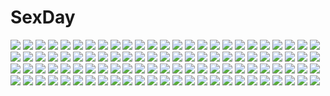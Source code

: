 # SexDay
![](https://konachan.com/image/4bba7e1095360bd3f95f5145f36a92e5/Konachan.com%20-%2015212%20animal%20close%20dog%20excel_saga%20menchi.jpg)
![](https://konachan.com/image/189aa1013e8d23dba312e651c8fe1128/Konachan.com%20-%2069140%20aerith_gainsborough%20cloud_strife%20final_fantasy%20final_fantasy_vii%20long_hair%20monochrome%20moon%20night%20short_hair%20stars.jpg)
![](https://konachan.com/image/459c6f3f818e868f9d3cd75656321ad4/Konachan.com%20-%20110803%202girls%20akemi_homura%20black_hair%20bow%20close%20dress%20headband%20hug%20hutuumikan%20kaname_madoka%20long_hair%20pink_hair%20purple_eyes%20school_uniform%20tears%20twintails.jpg)
![](https://konachan.com/image/4acf67dc71a9fc5b4a6478f0aec607a1/Konachan.com%20-%2053117%20remilia_scarlet%20touhou%20vampire%20white%20wings.jpg)
![](https://konachan.com/image/f5c96fe87e0a42545f510dbb1cd07309/Konachan.com%20-%2022075%20innocent_venus%20tagme.jpg)
![](https://konachan.com/jpeg/89b3cbdab4531af1379a77e245d3cd65/Konachan.com%20-%20230358%20boots%20building%20dress%20gray_hair%20headdress%20kneehighs%20motorcycle%20original%20shade%20soichi_%28sow1%29%20tree.jpg)
![](https://konachan.com/image/f7e8ab0a78882ce9835b1d58a5044c42/Konachan.com%20-%2054182%20animal_ears%20blush%20brown_eyes%20brown_hair%20catgirl%20chen%20dress%20fang%20hat%20tail%20touhou.jpg)
![](https://konachan.com/image/6e94553f41681cf995e93d66eba4785a/Konachan.com%20-%20280522%20black_hair%20breasts%20choker%20cleavage%20honkai_impact%20long_hair%20polychromatic%20purple_eyes%20raiden_mei%20sky%20sunset%20tree%20yinyu_%28nico%29.jpg)
![](https://konachan.com/image/b02ff964e6ce385b80ba9ecc730e1448/Konachan.com%20-%20188560%20blue_eyes%20dark%20knifehead%20miwa_shirow%20pacific_rim%20water.jpg)
![](https://konachan.com/image/bc81678001aae242b57fd04500a028fb/Konachan.com%20-%20134508%202girls%20blonde_hair%20boots%20bow%20dragon%20elbow_gloves%20fairy%20flowers%20gloves%20green_eyes%20hao_%28patinnko%29%20long_hair%20original%20pointed_ears%20thighhighs%20wings.jpg)
![](https://konachan.com/jpeg/2607cb6939159d3c3b7a9ad68f92c413/Konachan.com%20-%2085833%20bikini%20breasts%20cleavage%20mashiba_sayuri%20murakami_suigun%20pia_carrot%20swimsuit.jpg)
![](https://konachan.com/image/448a4201690bc3b6df2805b29d2c6b2c/Konachan.com%20-%20116122%20breasts%20game_cg%20green_eyes%20gun%20mio_%28otomimi_infinity%29%20otomimi_infinity%20robot%20scarf%20shorts%20sky%20techgirl%20thighhighs%20weapon%20yasaka_minato.jpg)
![](https://konachan.com/image/ce4887e6e0af0352efb078a34660a752/Konachan.com%20-%20147179%20breasts%20brown_eyes%20cleavage%20dodai_shouji%20glasses%20green_hair%20panties%20tagme%20thighhighs%20underwear.jpg)
![](https://konachan.com/image/674878949558257496ddb5d57b876d4d/Konachan.com%20-%2092471%2074_%28teduka%29%20alice_margatroid%20blonde_hair%20blue_eyes%20blush%20close%20headband%20short_hair%20touhou%20white.jpg)
![](https://konachan.com/jpeg/3c3090469aceea56a288eb1659786a73/Konachan.com%20-%20239791%20ashihara_kirino%20blush%20breasts%20censored%20cum%20game_cg%20hulotte%20ikegami_akane%20long_hair%20navel%20nipples%20paizuri%20penis%20red_eyes%20white_hair.jpg)
![](https://konachan.com/image/3fcbdbee8d8d71e6e8fe181d321be5f5/Konachan.com%20-%2044053%20anya_alstreim%20brown_hair%20code_geass%20food%20ice_cream%20nunnally_lamperouge%20pink_hair%20purple_eyes%20red_eyes.jpg)
![](https://konachan.com/jpeg/9d454f0102b18ef330d3ae427149f030/Konachan.com%20-%20284719%20aina_ardebit%20ass%20blue_eyes%20breasts%20gloves%20long_hair%20noto_kurumi%20panties%20pink_hair%20ponytail%20promare%20signed%20underwear%20undressing.jpg)
![](https://konachan.com/image/0a7bcf1f4e37c145d01ac7736b20d4c7/Konachan.com%20-%2060530%20bakemonogatari%20monogatari_%28series%29%20senjougahara_hitagi.jpg)
![](https://konachan.com/image/a2d1ebda0bf4ec55fad346d8359539aa/Konachan.com%20-%2046227%20breasts%20musubi%20open_shirt%20sekirei.jpg)
![](https://konachan.com/jpeg/d30cde0e74af9c8bb2ae46c06381826e/Konachan.com%20-%2039286%20lynette_bishop%20strike_witches.jpg)
![](https://konachan.com/image/55bef11ce319aa30d45825ab672efd5d/Konachan.com%20-%2076829%20close%20glasses%20gumi%20vocaloid%20yowamushi_montblanc_%28vocaloid%29.jpg)
![](https://konachan.com/jpeg/9b2c4f9193238bd47739e31ea38e3573/Konachan.com%20-%20252830%20blue_eyes%20book%20brown_hair%20drink%20fate_%28series%29%20feathers%20glasses%20lack%20long_hair%20male%20orange_hair%20paper%20ponytail%20romani_archaman%20short_hair.jpg)
![](https://konachan.com/image/878a8d4c359ff9611a51fe3ab3148dc2/Konachan.com%20-%20277903%20breasts%20kamioka_shun%27ya%20long_hair%20original%20purple_eyes%20shiori_%28kamioka_shun%27ya%29%20white_hair.jpg)
![](https://konachan.com/jpeg/8e60e6aa303d2828436d310bf65551cd/Konachan.com%20-%20177837%20black_hair%20breast_hold%20breasts%20brown_eyes%20dress%20flowers%20game_cg%20goth-loli%20grass%20izumi_wakoto%20long_hair%20nipples%20open_shirt%20panties%20tagme%20underwear.jpg)
![](https://konachan.com/image/a7ad614f03681be3431331d57327bfcc/Konachan.com%20-%20211095%20animal_ears%20blonde_hair%20breasts%20bunny_ears%20bunnygirl%20cameltoe%20cleavage%20corset%20doll%20mage%20pantyhose%20shanghai_doll%20short_hair%20touhou%20wristwear.jpg)
![](https://konachan.com/image/6396e790d061f44baa8c8f82302ae76c/Konachan.com%20-%2035356%202girls%20breasts%20cleavage%20nopan%20tagme.jpg)
![](https://konachan.com/jpeg/1591b1c370c4da207e9c8bda1e54a138/Konachan.com%20-%20215637%20all_male%20blue%20clouds%20hosiiro%20male%20monochrome%20moon%20original%20scenic%20sky.jpg)
![](https://konachan.com/jpeg/921bf7630303e28ae55de897d72cbd57/Konachan.com%20-%20177957%20bed%20black_hair%20blush%20bra%20breasts%20brown_eyes%20fujibayashi_misao%20game_cg%20hook%20melty_moment%20nipples%20open_shirt%20skirt%20spread_legs%20takayaki%20underwear.jpg)
![](https://konachan.com/jpeg/cc02c0776b51c26e0ab9eb3c6ec83956/Konachan.com%20-%20237380%20aliasing%20blush%20breasts%20cleavage%20dark_skin%20gray_hair%20matsunaga_kouyou%20navel%20original%20pointed_ears%20purple_eyes%20short_hair%20shorts%20white.jpg)
![](https://konachan.com/image/669b9926ef9a1f72f68a9b042e99ea5f/Konachan.com%20-%20302897%202girls%20bed%20blush%20bra%20breasts%20dildo%20gray_hair%20navel%20night%20nipples%20no_bra%20nopan%20original%20panties%20red_eyes%20ribbons%20sex%20twintails%20underwear%20wink%20yuri.jpg)
![](https://konachan.com/image/d988473ec04624c20eff6b7d7e4cf351/Konachan.com%20-%2078102%20all_male%20blonde_hair%20hakuouki_shinsengumi_kitan%20japanese_clothes%20kazama_chikage%20kimono%20male%20petals%20red_eyes%20short_hair.jpg)
![](https://konachan.com/image/e06b794b0f79ad5d25f1805079d2ebcb/Konachan.com%20-%2056761%20apple%20barefoot%20food%20fruit%20hatsune_miku%20panties%20romeo_and_cinderella_%28vocaloid%29%20underwear%20vocaloid.jpg)
![](https://konachan.com/jpeg/b3a58dd9002d57e792394662608087e1/Konachan.com%20-%20169055%20bed%20blood%20blush%20breasts%20censored%20cum%20game_cg%20green_eyes%20mtu%20navel%20nipples%20nude%20penis%20pussy%20red_hair%20score%20sex%20short_hair%20thighhighs%20tsutsumi_iseri.jpg)
![](https://konachan.com/image/2afb7560da8ba15592dba14fbdc7aea4/Konachan.com%20-%2023854%20afternoon%20aqua_eyes%20beach%20bikini%20knife%20pink_hair%20sonoda_kenichi%20summer%20swimsuit%20tende_freeze.jpg)
![](https://konachan.com/image/45e2e43817cdcaa3d98ee0c0263b5874/Konachan.com%20-%2055966%20blonde_hair%20blue_eyes%20book%20clouds%20glasses%20green_eyes%20green_hair%20hatsune_miku%20headphones%20kagamine_len%20kagamine_rin%20long_hair%20male%20ribbons%20sky%20vocaloid.jpg)
![](https://konachan.com/image/35fb04bc5cc4841e5957cbb23422fc60/Konachan.com%20-%20234083%20animal%20brown_eyes%20brown_hair%20grass%20hat%20mifuru%20moriya_suwako%20ribbons%20short_hair%20snake%20thighhighs%20touhou.jpg)
![](https://konachan.com/jpeg/900e8da185275feea1c8ef89caf314e2/Konachan.com%20-%20226211%20animal_ears%20anthropomorphism%20aqua_eyes%20ass%20barefoot%20bikini%20blush%20catgirl%20gray_hair%20heart%20kantai_collection%20miko_92%20swimsuit%20tail%20twintails.jpg)
![](https://konachan.com/image/d582f2a248da07f949fa0eb79753167a/Konachan.com%20-%2067261%20close%20tagme.jpg)
![](https://konachan.com/image/2ba93c43073cd579a9aaee2d1bc0da6e/Konachan.com%20-%20100084%20hatsune_miku%20headphones%20jpeg_artifacts%20tagme_%28artist%29%20vocaloid.jpg)
![](https://konachan.com/image/7c87e24cf05ce916c4a3a9197958f2df/Konachan.com%20-%20197409%20ass%20breasts%20calendar%20dress%20ikinari_dousei_seikatsu%20nipples%20no_bra%20open_shirt%20panties%20panty_pull%20softhouse-seal%20thighhighs%20underwear.jpg)
![](https://konachan.com/image/091a234f840b01a19d1fefc4e2b2e46e/Konachan.com%20-%20270406%20dies_irae%20rusalka_schwagerin%20shikei.jpg)
![](https://konachan.com/jpeg/ae42d33f4e7aa34634ec8798520fd53f/Konachan.com%20-%2020640%20kitsu_chiri%20sayonara_zetsubou_sensei.jpg)
![](https://konachan.com/image/5f93beac0a287e6e068ddde7dd1f43e4/Konachan.com%20-%2047247%202girls%20animal_ears%20blue_hair%20flowers%20hat%20hinanawi_tenshi%20hiyori-o%20hug%20long_hair%20nagae_iku%20petals%20purple_hair%20red_eyes%20ribbons%20short_hair%20touhou.jpg)
![](https://konachan.com/image/6f3af1fb3e2ea71768b8f7ac66eceef8/Konachan.com%20-%20179770%20blush%20bow_%28weapon%29%20breasts%20brown_hair%20cape%20elbow_gloves%20gloves%20headband%20navel%20oshiki_hitoshi%20purple_eyes%20short_hair%20skirt%20twintails%20weapon.jpg)
![](https://konachan.com/jpeg/269689f1be6d6982cd794ad30228d892/Konachan.com%20-%20273116%20aqua_eyes%20aqua_hair%20blonde_hair%20blue_eyes%20bunnygirl%20collar%20hatsune_miku%20kagamine_len%20leotard%20male%20pantyhose%20vocaloid%20white%20wokada%20wristwear.jpg)
![](https://konachan.com/jpeg/df6d213a69e8fbcd28763a4ba1556d57/Konachan.com%20-%2034649%20glasses%20lucky_star%20takara_miyuki.jpg)
![](https://konachan.com/image/a7aa2297d75b3195aade408a87c0aed0/Konachan.com%20-%2026149%20.hack__%20.hack__link%20balmung%20black_rose%20elk%20helba%20kite%20mia%20orca.jpg)
![](https://konachan.com/jpeg/41ddf0b10d7864ce79e9d8fb2ebf4267/Konachan.com%20-%2045743%20code_geass%20millay_ashford.jpg)
![](https://konachan.com/image/f9755b325126d3f86ed6f40c5203c7dd/Konachan.com%20-%20224897%20armor%20black%20black_eyes%20black_hair%20gloves%20gun%20ivan_wang%20original%20weapon.jpg)
![](https://konachan.com/image/a29559856689245dfb4d0794f077ffde/Konachan.com%20-%20178126%20animal%20aqua_eyes%20beach%20bikini%20blush%20breasts%20cleavage%20drink%20miazi%20necklace%20original%20phone%20pink_hair%20red_hair%20ribbons%20swimsuit%20umbrella%20water.jpg)
![](https://konachan.com/image/f5732a7422caafe16c186923a1c1376d/Konachan.com%20-%20144803%20original%20paparins.jpg)
![](https://konachan.com/image/c766d9dc31926e0b6ecf37a4769d6ebb/Konachan.com%20-%20210201%20jpeg_artifacts%20orange_hair%20original%20rain%20robot%20umbrella%20water%20wlop.jpg)
![](https://konachan.com/image/67f62d440e228420873b6ecc3db55de2/Konachan.com%20-%20305324%20aqua_eyes%20aqua_hair%20bai_yemeng%20barefoot%20blush%20bondage%20breasts%20cameltoe%20hatsune_miku%20long_hair%20nude%20ribbons%20signed%20tears%20twintails%20vocaloid.jpg)
![](https://konachan.com/image/01668e97fe38366c4b804a624e64279a/Konachan.com%20-%20121565%20bikini_top%20blonde_hair%20blue_eyes%20bow%20cake%20christmas%20food%20fruit%20hat%20kanbe_hiroyuki%20long_hair%20megami%20santa_hat%20scan%20strawberry%20underboob.jpg)
![](https://konachan.com/image/3ae504cb6f28809069f8b73bed3d86b2/Konachan.com%20-%2011792%20hiiragi_akao%20jinki_extend.jpg)
![](https://konachan.com/image/29f9b0123d5e931a8de44bf98b06c27e/Konachan.com%20-%20270173%20aqua_eyes%20blonde_hair%20camera%20danann%20fate_apocrypha%20fate_%28series%29%20flowers%20jeanne_d%27arc_%28fate%29%20jpeg_artifacts%20long_hair%20ponytail.jpg)
![](https://konachan.com/image/2dd9edd23a5a629cbecad23928472618/Konachan.com%20-%2015733%20clamp%20tsubasa_reservoir_chronicle.jpg)
![](https://konachan.com/jpeg/7246246a051bfd94abaebc68ac6b5436/Konachan.com%20-%20168797%20all_male%20aoi_%28artist%29%20blue_eyes%20japanese_clothes%20katana%20male%20polychromatic%20ponytail%20saitou_hajime%20samurai%20scarf%20sword%20weapon.jpg)
![](https://konachan.com/jpeg/a41ca31b27449382d44f4ed646449c81/Konachan.com%20-%20292353%20building%20daradarahundosi%20hat%20pointed_ears%20red_eyes%20remilia_scarlet%20short_hair%20sky%20touhou%20vampire%20white_hair%20wings.jpg)
![](https://konachan.com/image/6590903e95b55e508a159aa00585edf6/Konachan.com%20-%2014176%20carnelian%20lilith_%28yami_to_boushi_to_hon_no_tabibito%29%20yami_to_boushi_to_hon_no_tabibito.jpg)
![](https://konachan.com/jpeg/c0864e85d624c2fae4138cb9d9eaba97/Konachan.com%20-%20301942%20bed%20blue_eyes%20blush%20bra%20cross%20long_hair%20navel%20necklace%20panties%20phone%20pink_hair%20scan%20tagme_%28artist%29%20teddy_bear%20twintails%20underwear%20wink.jpg)
![](https://konachan.com/jpeg/437c6c395a5657416a3ee0bc8a4c2547/Konachan.com%20-%2027306%20beatrice%20ribbons%20umineko_no_naku_koro_ni.jpg)
![](https://konachan.com/image/1f73c25595b0c691f4a5eca5570f0378/Konachan.com%20-%2031327%20onegai_twins.jpg)
![](https://konachan.com/jpeg/a9ee47880e25a117eebba7da462c5eab/Konachan.com%20-%20152426%20blonde_hair%20bunny%20clouds%20doll%20kasugano_sora%20long_hair%20scan%20shirabi_%28life-is-free%29%20sky%20sphere%20yosuga_no_sora.jpg)
![](https://konachan.com/image/4effaaa503d6da4667a440fe4dc703be/Konachan.com%20-%2058182%20blue_eyes%20f-ism%20maid%20murakami_suigun.jpg)
![](https://konachan.com/image/3426ca0013c920c70c0bdd4506f24923/Konachan.com%20-%20138979%20blush%20breast_hold%20breasts%20censored%20cum%20green_eyes%20long_hair%20miu_%28c_blue%29%20nipples%20nude%20original%20penis%20pink_hair%20pussy%20sex%20thighhighs%20wet.jpg)
![](https://konachan.com/jpeg/241612945bdcebd4cc31c62e75e6e4d5/Konachan.com%20-%2048652%20blush%20marginal_skip%20mitha%20neithright_heithlover%20panties%20skirt%20thighhighs%20underwear.jpg)
![](https://konachan.com/jpeg/428f163dc5699fc71a780bdba6d8ab43/Konachan.com%20-%20141148%20buriki%20group%20hasegawa_kobato%20hasegawa_kodaka%20kashiwazaki_sena%20kusunoki_yukimura%20loli%20male%20mikazuki_yozora%20shiguma_rika%20takayama_maria.jpg)
![](https://konachan.com/image/ba2ac4694ee5608c1a339e822261c0ac/Konachan.com%20-%2012565%20angel%20tagme%20wings.jpg)
![](https://konachan.com/image/320258eff96ea04dc17a2f45fe3d12a1/Konachan.com%20-%2098172%20barefoot%20bed%20blush%20book%20breasts%20brown_eyes%20brown_hair%20galge.com%20logo%20mikazuki_akira%20nipples%20nude%20short_hair%20spread_legs.jpg)
![](https://konachan.com/jpeg/05cfcd6c59b4517b2aeb71964ef86e60/Konachan.com%20-%2093191%20book%20orange_memories%20purple_software%20tagme.jpg)
![](https://konachan.com/image/cd27e93244c0fd7e0823284b18dbd2b1/Konachan.com%20-%20142802%20black%20ganesagi%20original%20white.jpg)
![](https://konachan.com/jpeg/55846b50ae6b7fdba3e509a036ea8fed/Konachan.com%20-%20264329%20apple%20bell%20black_hair%20braids%20candy%20catgirl%20festival%20flowers%20food%20fruit%20game_cg%20long_hair%20mask%20noda_shuha%20pink_hair%20skyfish%20summer%20white_hair%20yukata.jpg)
![](https://konachan.com/image/e9c7582985540068e52e7672231bb0ab/Konachan.com%20-%20290521%20aqua_eyes%20breasts%20cleavage%20final_fantasy%20final_fantasy_xiv%20flowers%20kisei2%20long_hair%20signed%20tears%20white_hair.jpg)
![](https://konachan.com/jpeg/174aeeb697fea569655eda6d229d8cd5/Konachan.com%20-%20161536%20blush%20brown_hair%20caidychen%20niimi_haruka%20panties%20photokano%20school_uniform%20underwear%20white.jpg)
![](https://konachan.com/jpeg/8b96ae4b459912951ce5529f8cf0b171/Konachan.com%20-%20298379%202girls%20boots%20breasts%20cleavage%20demon%20fang%20fishine%20gloves%20green_hair%20hug%20leotard%20long_hair%20red_eyes%20signed%20skintight%20succubus%20watermark%20white%20wings.jpg)
![](https://konachan.com/image/94d21b485f6acd67fa0c02e8b024cd9b/Konachan.com%20-%20114004%20akemi_homura%20kaname_madoka%20mahou_shoujo_madoka_magica%20miki_sayaka%20sakura_kyouko%20tomoe_mami.jpg)
![](https://konachan.com/jpeg/6cab80fdda8a1fb7d00e1bd0f569be23/Konachan.com%20-%20196553%20black_hair%20blush%20bow%20breasts%20brown_hair%20censored%20cum%20game_cg%20kannon_ouji%20kinosaki_yoshino%20long_hair%20nipples%20penis%20pussy%20sex%20sorai_shinya%20tagme.jpg)
![](https://konachan.com/image/f81ed27a7ea420c2e44982b785bf1683/Konachan.com%20-%20124217%20goggles%20green_eyes%20green_hair%20gumi%20headphones%20sleeping%20ukke%20underboob%20vocaloid%20wink.jpg)
![](https://konachan.com/image/e920cb37ee1fa2765b66a055e5050888/Konachan.com%20-%2098655%20mahou_shoujo_madoka_magica%20miki_sayaka%20sakura_kyouko%20yuki_%28popopo%29.jpg)
![](https://konachan.com/image/2910ee757b6c3f3ce5e9b3860fb9f166/Konachan.com%20-%20110274%20ashikaga_chachamaru%20glasses%20namaniku_atk%20nitroplus%20soukou_akki_muramasa%20thighhighs.jpg)
![](https://konachan.com/image/eefc64d4d1c169bd0692f50eaa74227d/Konachan.com%20-%20143383%20animal_ears%20blonde_hair%20cropped%20foxgirl%20miyama-zero%20original%20purple_eyes%20tail%20underboob.jpg)
![](https://konachan.com/image/64ead8305c34d26c0f0cedccf75b5f37/Konachan.com%20-%20275219%20animal%20animal_ears%20anthropomorphism%20azur_lane%20brown_hair%20fox%20foxgirl%20game_console%20japanese_clothes%20kneehighs%20miko%20sleeping%20tagme_%28artist%29.jpg)
![](https://konachan.com/jpeg/ab94adf86e0ff5f8524324d8c3094ae6/Konachan.com%20-%20116992%20animal%20bird%20green%20karasu_%28nichijou%29%20nichijou%20scarf%20third-party_edit.jpg)
![](https://konachan.com/jpeg/5e46759345d1c6b50f17ca4f9ef9dc6e/Konachan.com%20-%20167732%202girls%20barefoot%20beniyosweet009%20blanc%20blonde_hair%20blue_eyes%20book%20brown_hair%20dress%20drink%20food%20hyperdimension_neptunia%20long_hair%20short_hair%20vert.jpg)
![](https://konachan.com/image/e78ae6756e60a1c8d10f7915d6784da1/Konachan.com%20-%20239613%20anthropomorphism%20barefoot%20bikini%20kantai_collection%20kuromayu%20long_hair%20murasame_%28kancolle%29%20red_eyes%20swimsuit%20twintails%20wink.jpg)
![](https://konachan.com/image/47f36efd70244ffa0c796b2705afa780/Konachan.com%20-%20141674%20food%20fruit%20hirasawa_yui%20k-on%21%20nakano_azusa%20strawberry%20tagme%20twintails.jpg)
![](https://konachan.com/image/1f0b9083d6b48ad8b18542139305a880/Konachan.com%20-%2020650%20tagme.jpg)
![](https://konachan.com/image/a13f4824d18540bf5383bfd3e103b433/Konachan.com%20-%20176882%202girls%20akechi_kokoro%20blonde_hair%20blue_eyes%20blush%20bow%20mi%20navel%20pink_hair%20sherlock_shellingford%20shoujo_ai%20tantei_opera_milky_holmes%20tie%20zyaan.jpg)
![](https://konachan.com/image/8feaf138f76ef906ac1435e919aeec92/Konachan.com%20-%20134778%2033paradox%20kanojo_x_kanojo_x_kanojo%20orifushi_mafuyu.jpg)
![](https://konachan.com/jpeg/a126d1effeb7a7f13f20d770bbd9203c/Konachan.com%20-%20261044%20blonde_hair%20erect_nipples%20granblue_fantasy%20green_eyes%20long_hair%20panties%20ponytail%20ribbons%20tagme_%28artist%29%20thighhighs%20underwear%20white.jpg)
![](https://konachan.com/image/2a2159260db928323d9a8cdd9a28a36d/Konachan.com%20-%2084137%20blonde_hair%20breasts%20dark_skin%20demon%20green_eyes%20maid%20nipples%20pussy%20red_eyes%20spread_legs%20succubus%20taka_tony%20thighhighs%20uncensored%20white_hair%20yuri.jpg)
![](https://konachan.com/image/c8583e3e7bbcccb989a3c49fc40ebb2d/Konachan.com%20-%2036930%20animal_ears%20carnelian%20catgirl%20fang%20sky.jpg)
![](https://konachan.com/image/4ce8a0868fb164e034b6b961b4aae329/Konachan.com%20-%20247510%20blonde_hair%20breasts%20chain%20ciev%20cleavage%20fate_grand_order%20fate_%28series%29%20flowers%20garter_belt%20green_eyes%20saber%20short_hair%20thighhighs.jpg)
![](https://konachan.com/image/0318e16f1125ffa26942a24bcc97d500/Konachan.com%20-%2036641%20amber%20blonde_hair%20boots%20building%20city%20darker_than_black%20long_hair%20nude%20snow%20yellow_eyes.jpg)
![](https://konachan.com/image/fb09d3a59fe9e27bfff2c73e204dedd9/Konachan.com%20-%2085620%20chuck%20panty_%26_stocking_with_garterbelt%20panty_%28character%29%20stocking_%28character%29.jpg)
![](https://konachan.com/image/70bd5f66ab11f1a6d8c99deb3228568a/Konachan.com%20-%2087230%20alcd%20dress%20katana%20konpaku_youmu%20myon%20red_eyes%20red_hair%20short_hair%20sword%20touhou%20weapon%20white_hair.jpg)
![](https://konachan.com/jpeg/247700cb9930b2023d7ddcffde401e07/Konachan.com%20-%2027641%20omoi_no_kakera.jpg)
![](https://konachan.com/image/a91cf8f6ab5d8d179e3b533d3f215311/Konachan.com%20-%20113973%207gear%20hatachi%20tachibana_shinobu%20tagme%20tagme_%28character%29%20white.jpg)
![](https://konachan.com/image/c853769e1441c2c412157f4096e7707b/Konachan.com%20-%2032750%20blonde_hair%20blue_eyes%20blush%20book%20fingering%20masturbation%20nipples%20open_shirt%20panties%20pussy_juice%20ribbons%20thighhighs%20underwear.jpg)
